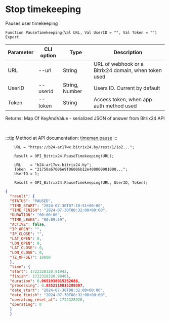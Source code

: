 ﻿---
sidebar_position: 8
---

# Stop timekeeping
 Pauses user timekeeping



`Function PauseTimekeeping(Val URL, Val UserID = "", Val Token = "") Export`

  | Parameter | CLI option | Type | Description |
  |-|-|-|-|
  | URL | --url | String | URL of webhook or a Bitrix24 domain, when token used |
  | UserID | --userid | String, Number | Users ID. Current by default |
  | Token | --token | String | Access token, when app auth method used |

  
  Returns:  Map Of KeyAndValue - serialized JSON of answer from Bitrix24 API

<br/>

:::tip
Method at API documentation: [timeman.pause](https://dev.1c-bitrix.ru/rest_help/timeman/base/timeman_pause.php)
:::
<br/>


```bsl title="Code example"
    URL = "https://b24-ar17wx.bitrix24.by/rest/1/1o2...";

    Result = OPI_Bitrix24.PauseTimekeeping(URL);

    URL    = "b24-ar17wx.bitrix24.by";
    Token  = "21750a67006e9f06006b12e400000001000...";
    UserID = 1;

    Result = OPI_Bitrix24.PauseTimekeeping(URL, UserID, Token);
```
 



```json title="Result"
{
  "result": {
  "STATUS": "PAUSED",
  "TIME_START": "2024-07-30T07:10:51+00:00",
  "TIME_FINISH": "2024-07-30T08:32:00+00:00",
  "DURATION": "00:00:00",
  "TIME_LEAKS": "00:09:59",
  "ACTIVE": false,
  "IP_OPEN": "",
  "IP_CLOSE": "",
  "LAT_OPEN": 0,
  "LON_OPEN": 0,
  "LAT_CLOSE": 0,
  "LON_CLOSE": 0,
  "TZ_OFFSET": 10800
  },
  "time": {
  "start": 1722328320.91942,
  "finish": 1722328320.98461,
  "duration": 0.0651938915252686,
  "processing": 0.0352118015289307,
  "date_start": "2024-07-30T08:32:00+00:00",
  "date_finish": "2024-07-30T08:32:00+00:00",
  "operating_reset_at": 1722328920,
  "operating": 0
  }
  }
```
